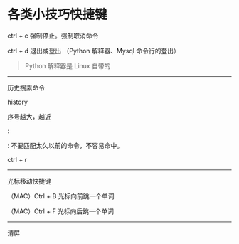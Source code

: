 # 各类小技巧快捷键

ctrl + c 强制停止。强制取消命令



ctrl + d 退出或登出 （Python 解释器、Mysql 命令行的登出）

> Python 解释器是 Linux 自带的

---

历史搜索命令

history

序号越大，越近



:

: 不要匹配太久以前的命令，不容易命中。



ctrl + r

---

光标移动快捷键

（MAC）Ctrl + B 光标向前跳一个单词

（MAC）Ctrl + F 光标向后跳一个单词

---

清屏
